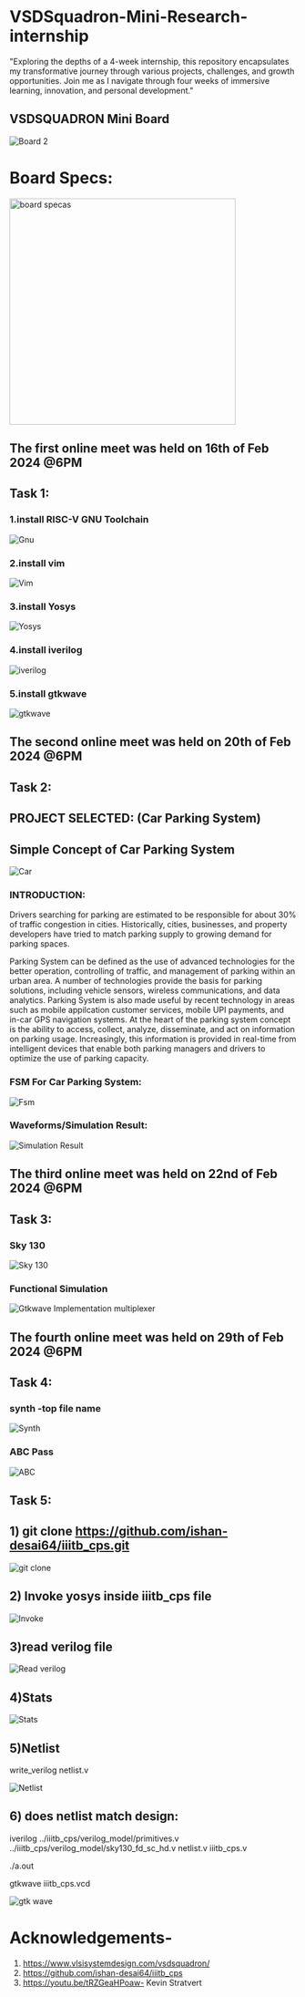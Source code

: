 # VSDSquadron-Mini-Research-internship

"Exploring the depths of a 4-week internship, this repository encapsulates my transformative journey through various projects, challenges, and growth opportunities. Join me as I navigate through four weeks of immersive learning, innovation, and personal development."

## VSDSQUADRON Mini Board

![Board 2](https://github.com/thejas472/VSD-INTERNSHIP/assets/160320685/d3a89b8a-03b4-43a1-850d-aff1c05c2880)

# Board Specs:

<img width="397" alt="board specas" src="https://github.com/thejas472/VSD-INTERNSHIP/assets/160320685/bf6954c7-07dc-409d-a1d5-e10da17974c7">


## The first online meet was held on 16th of Feb 2024 @6PM

## Task 1: 

### 1.install RISC-V GNU Toolchain

![Gnu](https://github.com/thejas472/VSD-INTERNSHIP/assets/160320685/950c8b34-644d-4479-95fe-a89547db8145)

### 2.install vim

![Vim](https://github.com/thejas472/VSD-INTERNSHIP/assets/160320685/a93a758e-4059-41af-b47d-2118bb1a941d)

### 3.install Yosys

![Yosys](https://github.com/thejas472/VSD-INTERNSHIP/assets/160320685/30d2c3fb-d0a7-40b2-81b9-af19c0b7d22e)

### 4.install iverilog

![iverilog](https://github.com/thejas472/VSD-INTERNSHIP/assets/160320685/468703fd-79e9-4aee-ab1f-9440f2023a53)

### 5.install gtkwave

![gtkwave](https://github.com/thejas472/VSD-INTERNSHIP/assets/160320685/c6590d68-8d06-467a-97c9-0c444e6c7ce9)

## The second online meet was held on 20th of Feb 2024 @6PM

## Task 2:
## PROJECT SELECTED: (Car Parking System)

## Simple Concept of Car Parking System

![Car](https://github.com/thejas472/VSD-INTERNSHIP/assets/160320685/e65a805b-c217-434f-bead-57770a4bbe74)

### INTRODUCTION:

Drivers searching for parking are estimated to be responsible for about 30% of traffic congestion in cities. Historically, cities, businesses, and property developers have tried to match parking supply to growing demand for parking spaces.

Parking System can be defined as the use of advanced technologies for the better operation, controlling of traffic, and management of parking within an urban area. A number of technologies provide the basis for parking solutions, including vehicle sensors, wireless communications, and data analytics. Parking System is also made useful by recent technology in areas such as mobile appilcation customer services, mobile UPI payments, and in-car GPS navigation systems. At the heart of the parking system concept is the ability to access, collect, analyze, disseminate, and act on information on parking usage. Increasingly, this information is provided in real-time from intelligent devices that enable both parking managers and drivers to optimize the use of parking capacity.

### FSM For Car Parking System:

![Fsm](https://github.com/thejas472/VSD-INTERNSHIP/assets/160320685/77c28766-aabb-4810-b191-71b10d6a7527)

### Waveforms/Simulation Result:

![Simulation Result](https://github.com/thejas472/VSD-INTERNSHIP/assets/160320685/f0714401-342d-4f56-8a77-a531e3d59379)

## The third online meet was held on 22nd of Feb 2024 @6PM

## Task 3:
### Sky 130

![Sky 130](https://github.com/thejas472/VSD-INTERNSHIP/assets/160320685/96aa4ef6-cc4a-4f89-9950-4bec5974b33d)

### Functional Simulation 

![Gtkwave Implementation multiplexer](https://github.com/thejas472/VSD-INTERNSHIP/assets/160320685/4ff91b84-96fe-49ef-9ed1-d2493e361160)

## The fourth online meet was held on 29th of Feb 2024 @6PM

## Task 4:
###  synth -top file name

![Synth](https://github.com/thejas472/VSD-INTERNSHIP/assets/160320685/e17c1ff2-cabe-4e72-9a82-2b49794a0bf7)

### ABC Pass

![ABC](https://github.com/thejas472/VSD-INTERNSHIP/assets/160320685/0af236eb-2e78-4435-9813-fc472f356e41)

## Task 5:
## 1) git clone https://github.com/ishan-desai64/iiitb_cps.git

![git clone](https://github.com/thejas472/VSD-INTERNSHIP/assets/160320685/eae092b5-0766-4778-b211-fac58c22c41f)

## 2) Invoke yosys inside iiitb_cps file

![Invoke](https://github.com/thejas472/VSD-INTERNSHIP/assets/160320685/e26e9069-ae03-4abb-9aff-a35c48719f80)

## 3)read verilog file 

![Read verilog](https://github.com/thejas472/VSD-INTERNSHIP/assets/160320685/aad1e211-efaf-4a96-bbcb-bd9dd0a5bddf)

## 4)Stats

![Stats](https://github.com/thejas472/VSD-INTERNSHIP/assets/160320685/4b71fcef-5ef1-430f-ae5e-4a627c7ee11f)

## 5)Netlist 

 write_verilog netlist.v

 ![Netlist](https://github.com/thejas472/VSD-INTERNSHIP/assets/160320685/24b1445b-600c-4358-9dca-47e03b9cbc5e)

## 6) does netlist match design:
 
  iverilog ../iiitb_cps/verilog_model/primitives.v ../iiitb_cps/verilog_model/sky130_fd_sc_hd.v netlist.v iiitb_cps.v
 
  ./a.out

  gtkwave iiitb_cps.vcd

 ![gtk wave ](https://github.com/thejas472/VSD-INTERNSHIP/assets/160320685/1c4b78ca-cbb6-45a3-b075-9c0c6c5e596b)

 # Acknowledgements-
 1) https://www.vlsisystemdesign.com/vsdsquadron/
 2) https://github.com/ishan-desai64/iiitb_cps
 3) https://youtu.be/tRZGeaHPoaw- Kevin Stratvert












   

 
 
 





















